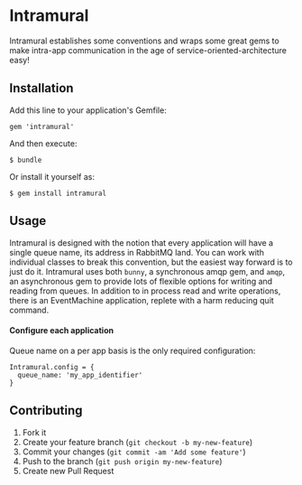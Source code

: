 # Intramural

Intramural establishes some conventions and wraps some great gems to
make intra-app communication in the age of service-oriented-architecture
easy!


## Installation

Add this line to your application's Gemfile:

    gem 'intramural'

And then execute:

    $ bundle

Or install it yourself as:

    $ gem install intramural

## Usage

Intramural is designed with the notion that every application will have
a single queue name, its address in RabbitMQ land. You can work with
individual classes to break this convention, but the easiest way forward
is to just do it. Intramural uses both `bunny`, a synchronous amqp gem,
and `amqp`, an asynchronous gem to provide lots of flexible options for
writing and reading from queues. In addition to in process read and
write operations, there is an EventMachine application, replete with a
harm reducing quit command.

#### Configure each application

Queue name on a per app basis is the only required configuration:

    Intramural.config = {
      queue_name: 'my_app_identifier'
    }   

## Contributing

1. Fork it
2. Create your feature branch (`git checkout -b my-new-feature`)
3. Commit your changes (`git commit -am 'Add some feature'`)
4. Push to the branch (`git push origin my-new-feature`)
5. Create new Pull Request
